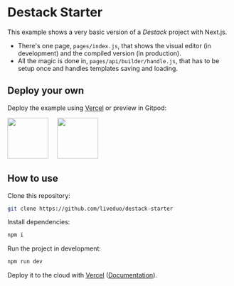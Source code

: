 # Destack Starter

This example shows a very basic version of a *Destack* project with Next.js. 

- There's one page, `pages/index.js`, that shows the visual editor (in development) and the compiled version (in production). 
- All the magic is done in, `pages/api/builder/handle.js`, that has to be setup once and handles templates saving and loading.

## Deploy your own

Deploy the example using [Vercel](https://vercel.com) or preview in Gitpod:

[<img src="https://github.com/LiveDuo/destack/raw/main/assets/vercel_big.png" width="92">](https://vercel.com/new/git/external?repository-url=https://github.com/LiveDuo/destack-starter&project-name=destack-starter&repository-name=destack-starter)
&nbsp;&nbsp;&nbsp;
[<img src="https://github.com/LiveDuo/destack/raw/main/assets/gitpod_big.png" width="92">](https://gitpod.io/#https://github.com/LiveDuo/destack-starter)


## How to use

Clone this repository:
```sh
git clone https://github.com/liveduo/destack-starter
```
Install dependencies:
```sh
npm i
```
Run the project in development:
```sh
npm run dev
```

Deploy it to the cloud with [Vercel](https://vercel.com/new) ([Documentation](https://nextjs.org/docs/deployment)).
